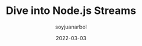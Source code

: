---
author: soyjuanarbol
date: 2022-03-03
permalink: false
publisher: nodesource
tags:
  - nodejs
target_url: https://nodesource.com/blog/dive-into-NodeJs-streams
title: Dive into Node.js Streams
---